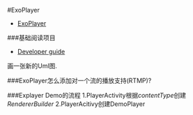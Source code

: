 #ExoPlayer
* [ExoPlayer](https://github.com/google/ExoPlayer)

###基础阅读项目
* [Developer guide](http://google.github.io/ExoPlayer/guide.html)


画一张新的Uml图.

###ExoPlayer怎么添加对一个流的播放支持(RTMP)?

###Explayer Demo的流程
  1.PlayerActivity根据*contentType*创建*RendererBuilder*
  2.PlayerAcitivy创建DemoPlayer